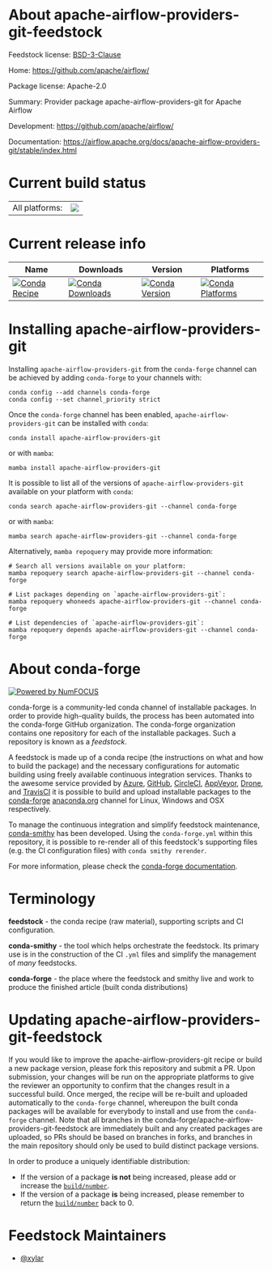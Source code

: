 About apache-airflow-providers-git-feedstock
============================================

Feedstock license: [BSD-3-Clause](https://github.com/conda-forge/apache-airflow-providers-git-feedstock/blob/main/LICENSE.txt)

Home: https://github.com/apache/airflow/

Package license: Apache-2.0

Summary: Provider package apache-airflow-providers-git for Apache Airflow

Development: https://github.com/apache/airflow/

Documentation: https://airflow.apache.org/docs/apache-airflow-providers-git/stable/index.html

Current build status
====================


<table><tr><td>All platforms:</td>
    <td>
      <a href="https://dev.azure.com/conda-forge/feedstock-builds/_build/latest?definitionId=25749&branchName=main">
        <img src="https://dev.azure.com/conda-forge/feedstock-builds/_apis/build/status/apache-airflow-providers-git-feedstock?branchName=main">
      </a>
    </td>
  </tr>
</table>

Current release info
====================

| Name | Downloads | Version | Platforms |
| --- | --- | --- | --- |
| [![Conda Recipe](https://img.shields.io/badge/recipe-apache--airflow--providers--git-green.svg)](https://anaconda.org/conda-forge/apache-airflow-providers-git) | [![Conda Downloads](https://img.shields.io/conda/dn/conda-forge/apache-airflow-providers-git.svg)](https://anaconda.org/conda-forge/apache-airflow-providers-git) | [![Conda Version](https://img.shields.io/conda/vn/conda-forge/apache-airflow-providers-git.svg)](https://anaconda.org/conda-forge/apache-airflow-providers-git) | [![Conda Platforms](https://img.shields.io/conda/pn/conda-forge/apache-airflow-providers-git.svg)](https://anaconda.org/conda-forge/apache-airflow-providers-git) |

Installing apache-airflow-providers-git
=======================================

Installing `apache-airflow-providers-git` from the `conda-forge` channel can be achieved by adding `conda-forge` to your channels with:

```
conda config --add channels conda-forge
conda config --set channel_priority strict
```

Once the `conda-forge` channel has been enabled, `apache-airflow-providers-git` can be installed with `conda`:

```
conda install apache-airflow-providers-git
```

or with `mamba`:

```
mamba install apache-airflow-providers-git
```

It is possible to list all of the versions of `apache-airflow-providers-git` available on your platform with `conda`:

```
conda search apache-airflow-providers-git --channel conda-forge
```

or with `mamba`:

```
mamba search apache-airflow-providers-git --channel conda-forge
```

Alternatively, `mamba repoquery` may provide more information:

```
# Search all versions available on your platform:
mamba repoquery search apache-airflow-providers-git --channel conda-forge

# List packages depending on `apache-airflow-providers-git`:
mamba repoquery whoneeds apache-airflow-providers-git --channel conda-forge

# List dependencies of `apache-airflow-providers-git`:
mamba repoquery depends apache-airflow-providers-git --channel conda-forge
```


About conda-forge
=================

[![Powered by
NumFOCUS](https://img.shields.io/badge/powered%20by-NumFOCUS-orange.svg?style=flat&colorA=E1523D&colorB=007D8A)](https://numfocus.org)

conda-forge is a community-led conda channel of installable packages.
In order to provide high-quality builds, the process has been automated into the
conda-forge GitHub organization. The conda-forge organization contains one repository
for each of the installable packages. Such a repository is known as a *feedstock*.

A feedstock is made up of a conda recipe (the instructions on what and how to build
the package) and the necessary configurations for automatic building using freely
available continuous integration services. Thanks to the awesome service provided by
[Azure](https://azure.microsoft.com/en-us/services/devops/), [GitHub](https://github.com/),
[CircleCI](https://circleci.com/), [AppVeyor](https://www.appveyor.com/),
[Drone](https://cloud.drone.io/welcome), and [TravisCI](https://travis-ci.com/)
it is possible to build and upload installable packages to the
[conda-forge](https://anaconda.org/conda-forge) [anaconda.org](https://anaconda.org/)
channel for Linux, Windows and OSX respectively.

To manage the continuous integration and simplify feedstock maintenance,
[conda-smithy](https://github.com/conda-forge/conda-smithy) has been developed.
Using the ``conda-forge.yml`` within this repository, it is possible to re-render all of
this feedstock's supporting files (e.g. the CI configuration files) with ``conda smithy rerender``.

For more information, please check the [conda-forge documentation](https://conda-forge.org/docs/).

Terminology
===========

**feedstock** - the conda recipe (raw material), supporting scripts and CI configuration.

**conda-smithy** - the tool which helps orchestrate the feedstock.
                   Its primary use is in the construction of the CI ``.yml`` files
                   and simplify the management of *many* feedstocks.

**conda-forge** - the place where the feedstock and smithy live and work to
                  produce the finished article (built conda distributions)


Updating apache-airflow-providers-git-feedstock
===============================================

If you would like to improve the apache-airflow-providers-git recipe or build a new
package version, please fork this repository and submit a PR. Upon submission,
your changes will be run on the appropriate platforms to give the reviewer an
opportunity to confirm that the changes result in a successful build. Once
merged, the recipe will be re-built and uploaded automatically to the
`conda-forge` channel, whereupon the built conda packages will be available for
everybody to install and use from the `conda-forge` channel.
Note that all branches in the conda-forge/apache-airflow-providers-git-feedstock are
immediately built and any created packages are uploaded, so PRs should be based
on branches in forks, and branches in the main repository should only be used to
build distinct package versions.

In order to produce a uniquely identifiable distribution:
 * If the version of a package **is not** being increased, please add or increase
   the [``build/number``](https://docs.conda.io/projects/conda-build/en/latest/resources/define-metadata.html#build-number-and-string).
 * If the version of a package **is** being increased, please remember to return
   the [``build/number``](https://docs.conda.io/projects/conda-build/en/latest/resources/define-metadata.html#build-number-and-string)
   back to 0.

Feedstock Maintainers
=====================

* [@xylar](https://github.com/xylar/)

